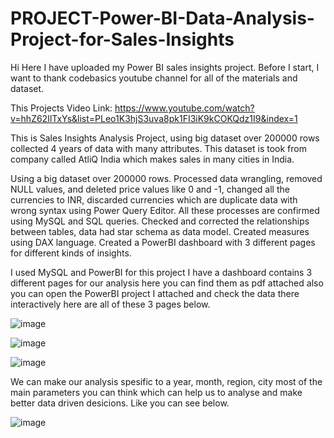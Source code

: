 # PROJECT-Power-BI-Data-Analysis-Project-for-Sales-Insights

Hi Here I have uploaded my Power BI sales insights project. Before I start, I want to thank codebasics youtube channel for all of the materials and dataset.

This Projects Video Link: 
https://www.youtube.com/watch?v=hhZ62IlTxYs&list=PLeo1K3hjS3uva8pk1FI3iK9kCOKQdz1I9&index=1

This is Sales Insights Analysis Project, using big dataset over 200000 rows collected 4 years of data with many attributes. This dataset is took from company called AtliQ India which makes sales in many cities in India.

Using a big dataset over 200000 rows. Processed data wrangling, removed NULL values, and deleted price values like 0 and -1, changed all the currencies to INR, discarded currencies which are duplicate data with wrong syntax using Power Query Editor. All these processes are confirmed using MySQL and SQL queries. Checked and corrected the relationships between tables, data had star schema as data model. Created measures using DAX language. Created a PowerBI dashboard with 3 different pages for different kinds of insights. 

I used MySQL and PowerBI for this project I have a dashboard contains 3 different pages for our analysis here you can find them as pdf attached also you can open the PowerBI project I attached and check the data there interactively here are all of these 3 pages below. 

![image](https://github.com/user-attachments/assets/232ecdbc-a6e4-4f41-841a-e92fc80d4fd9)

![image](https://github.com/user-attachments/assets/cf360c9a-c466-40a4-9b27-0a9a3d1c8c0d)

![image](https://github.com/user-attachments/assets/fb42192f-bd1c-4c96-966a-1ea72d9ed5e2)

We can make our analysis spesific to a year, month, region, city most of the main parameters you can think which can help us to analyse and make better data driven desicions. Like you can see below. 

![image](https://github.com/user-attachments/assets/1fb0a2b9-5c22-4d6e-8816-1a181895b485)










